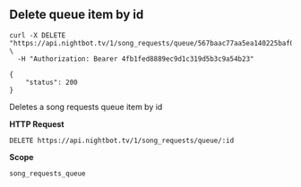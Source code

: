 ## Delete queue item by id

```cURL
curl -X DELETE "https://api.nightbot.tv/1/song_requests/queue/567baac77aa5ea140225baf0" \
  -H "Authorization: Bearer 4fb1fed8889ec9d1c319d5b3c9a54b23"

{
    "status": 200
}
```

Deletes a song requests queue item by id

**HTTP Request**

`DELETE https://api.nightbot.tv/1/song_requests/queue/:id`

**Scope**

`song_requests_queue`